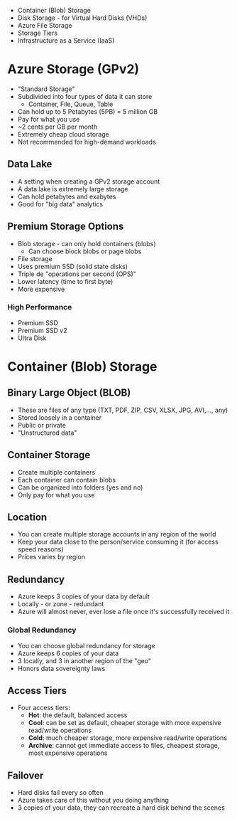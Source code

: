 - Container (Blob) Storage
- Disk Storage - for Virtual Hard Disks (VHDs)
- Azure File Storage
- Storage Tiers
- Infrastructure as a Service (IaaS)
# Azure Storage (GPv2)
- "Standard Storage"
- Subdivided into four types of data it can store
	- Container, File, Queue, Table
- Can hold up to 5 Petabytes (5PB) = 5 million GB
- Pay for what you use
- ~2 cents per GB per month
- Extremely cheap cloud storage
- Not recommended for high-demand workloads
## Data Lake
- A setting when creating a GPv2 storage account
- A data lake is extremely large storage
- Can hold petabytes and exabytes
- Good for "big data" analytics
## Premium Storage Options
- Blob storage - can only hold containers (blobs)
	- Can choose block blobs or page blobs
- File storage
- Uses premium SSD (solid state disks)
- Triple de "operations per second (OPS)"
- Lower latency (time to first byte)
- More expensive
### High Performance
- Premium SSD
- Premium SSD v2
- Ultra Disk
# Container (Blob) Storage
## Binary Large Object (BLOB)
- These are files of any type (TXT, PDF, ZIP, CSV, XLSX, JPG, AVI,..., any)
- Stored loosely in a container
- Public or private
- "Unstructured data"
## Container Storage
- Create multiple containers
- Each container can contain blobs
- Can be organized into folders (yes and no)
- Only pay for what you use
## Location
- You can create multiple storage accounts in any region of the world
- Keep your data close to the person/service consuming it (for access speed reasons)
- Prices varies by region
## Redundancy
- Azure keeps 3 copies of your data by default
- Locally - or zone - redundant
- Azure will almost never, ever lose a file once it's successfully received it
### Global Redundancy
- You can choose global redundancy for storage
- Azure keeps 6 copies of your data
- 3 locally, and 3 in another region of the "geo"
- Honors data sovereignty laws
## Access Tiers
- Four access tiers:
	- **Hot**: the default, balanced access
	- **Cool**: can be set as default, cheaper storage with more expensive read/write operations
	- **Cold**: much cheaper storage, more expensive read/write operations
	- **Archive**: cannot get immediate access to files, cheapest storage, most expensive operations
## Failover
- Hard disks fail every so often
- Azure takes care of this without you doing anything
- 3 copies of your data, they can recreate a hard disk behind the scenes